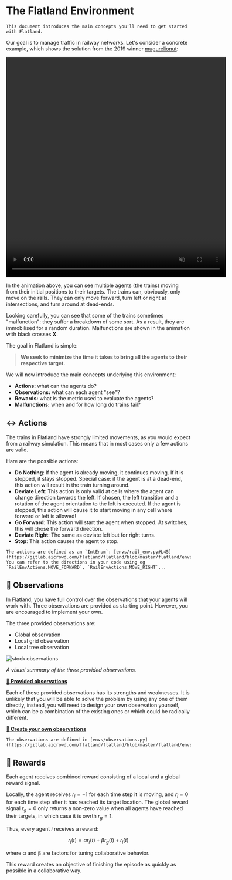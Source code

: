 The Flatland Environment
===

```{admonition} TL;DR
This document introduces the main concepts you'll need to get started with Flatland.
```

Our goal is to manage traffic in railway networks. Let's consider a concrete example, which shows the solution from the 2019 winner [mugurelionut](https://www.aicrowd.com/participants/mugurelionut):

<video controls="controls" muted="muted" autoplay="autoplay" loop="loop" class="media" width="600" height="600" src="https://aicrowd-production.s3.eu-central-1.amazonaws.com/misc/flatland-rl-Media/e2fbaf24-53de-4802-9995-3985dec3c971.mp4"></video>

In the animation above, you can see multiple agents (the trains) moving from their initial positions to their targets. The trains can, obviously, only move on the rails. They can only move forward, turn left or right at intersections, and turn around at dead-ends.

Looking carefully, you can see that some of the trains sometimes "malfunction": they suffer a breakdown of some sort. As a result, they are immobilised for a random duration. Malfunctions are shown in the animation with black crosses **X**.

The goal in Flatland is simple:

> **We seek to minimize the time it takes to bring all the agents to their respective target.** 

We will now introduce the main concepts underlying this environment:

- **Actions:** what can the agents do?
- **Observations:** what can each agent "see"?
- **Rewards:** what is the metric used to evaluate the agents?
- **Malfunctions:** when and for how long do trains fail?

↔️ Actions
---

The trains in Flatland have strongly limited movements, as you would expect from a railway simulation. This means that in most cases only a few actions are valid.

Hare are the possible actions:
- **Do Nothing**:  If the agent is already moving, it continues moving. If it is stopped, it stays stopped. Special case: if the agent is at a dead-end, this action will result in the train turning around.
- **Deviate Left**: This action is only valid at cells where the agent can change direction towards the left. If chosen, the left transition and a rotation of the agent orientation to the left is executed. If the agent is stopped, this action will cause it to start moving in any cell where forward or left is allowed!
- **Go Forward**: This action will start the agent when stopped. At switches, this will chose the forward direction.
- **Deviate Right**: The same as deviate left but for right turns.
- **Stop**: This action causes the agent to stop.

```{admonition} Code reference
The actions are defined as an `IntEnum`: [envs/rail_env.py#L45](https://gitlab.aicrowd.com/flatland/flatland/blob/master/flatland/envs/rail_env.py#L45)
You can refer to the directions in your code using eg `RailEnvActions.MOVE_FORWARD`, `RailEnvActions.MOVE_RIGHT`...
```

👀 Observations
---

In Flatland, you have full control over the observations that your agents will work with. Three observations are provided as starting point. However, you are encouraged to implement your own.

The three provided observations are:
- Global observation
- Local grid observation
- Local tree observation

![stock observations](https://i.imgur.com/oo8EIYv.png)

*A visual summary of the three provided observations.*

**[🔗 Provided observations](observations)**

Each of these provided observations has its strengths and weaknesses. It is unlikely that you will be able to solve the problem by using any one of them directly, instead, you will need to design your own observation yourself, which can be a combination of the existing ones or which could be radically different.

**[🔗 Create your own observations](observations)**

```{admonition} Code reference
The observations are defined in [envs/observations.py](https://gitlab.aicrowd.com/flatland/flatland/blob/master/flatland/envs/observations.py)
```

🌟 Rewards
---

Each agent receives combined reward consisting of a local and a global reward signal. 

Locally, the agent receives $r_l = −1$ for each time step it is moving, and $r_l = 0$ for each time step after it has reached its target location. The global reward signal $r_g = 0$ only returns a non-zero value when all agents have reached their targets, in which case it is owrth $r_g = 1$. 

Thus, every agent $i$ receives a reward:

$$r_i(t) = α r_l(t) + β r_g(t) + r_i(t)$$

where α and β are factors for tuning collaborative behavior. 

This reward creates an objective of finishing the episode as quickly as possible in a collaborative way. 